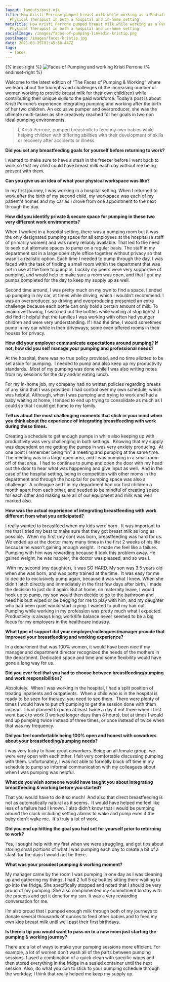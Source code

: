 ```yaml
---
layout: layouts/post.njk
title: How Kristi Perrone pumped breast milk while working as a Pediatric
  Physical Therapist in both a hospital and in-home setting
metaTitle: How Kristi Perrone pumped breast milk while working as a Pediatric
  Physical Therapist in both a hospital and in-home setting
socialImage: /images/faces-of-pumping-linkedin-kristip.png
postImage: /images/faces-kristip.jpg
date: 2021-03-25T01:45:58.447Z
tags:
  - faces
---
```

{% inset-right %}
![Faces of Pumping and working Kristi Perrone](/images/faces-kristip.jpg)
{% endinset-right %}

Welcome to the latest edition of “The Faces of Pumping & Working” where we learn about the triumphs and challenges of the increasing number of women working to provide breast milk for their own child(ren) while contributing their unique skills to the paid workforce. Today’s post is about Kristi Perrone’s experience integrating pumping and working after the birth of her two children. An exclusive pumper and overproducer, she was the ultimate multi-tasker as she creatively reached for her goals in two non ideal pumping environments. 

> I, Kristi Perrone, pumped breastmilk to feed my own babies while helping children with differing abilities with their development of skills or recovery after accidents or illness.

**Did you set any breastfeeding goals for yourself before returning to work?**

I wanted to make sure to have a stash in the freezer before I went back to work so that my child could have breast milk each day without me being present with them. 

**Can you give us an idea of what your physical workspace was like?**

In my first journey, I was working in a hospital setting. When I returned to work after the birth of my second child, my workspace was each of my patient's homes and my car as I drove from one appointment to the next through the day. 

**How did you identify private & secure space for pumping in these two very different work environments?** 

When I worked in a hospital setting, there was a pumping room but it was the only designated pumping space for all employees at the hospital (a staff of primarily women) and was rarely reliably available. That led to the need to seek out alternate spaces to pump on a regular basis. The staff in my department sat in a large open style office together without privacy so that wasn’t a realistic option. Each time I needed to pump through the day, I was faced with the task of finding a small room within the department that was not in use at the time to pump in. Luckily my peers were very supportive of pumping, and would help to make sure a room was open, and that I got my pumps completed for the day to keep my supply up as well.

Second time around, I was pretty much on my own to find a space. I ended up pumping in my car, at times while driving, which I wouldn’t recommend. I was an overproducer, so driving and overproducing presented an extra challenge because each bottle can only hold a certain amount of milk. To avoid overflowing, I switched out the bottles while waiting at stop lights!  I did find it helpful that the families I was working with often had younger children and were very understanding. If I had the time, I would sometimes pump in my car while in their driveways; some even offered rooms in their houses for privacy. 

**How did your employer communicate expectations around pumping? If not, how did you self manage your pumping and professional needs?**

At the hospital, there was no true policy provided, and no time allotted to be set aside for pumping.  I needed to pump and also keep up my productivity standards.  Most of my pumping was done while I was also writing notes from my sessions for the day and/or eating lunch. 

For my in-home job, my company had no written policies regarding breaks of any kind that I was provided. I had control over my own schedule, which was helpful. Although, when I was pumping and trying to work and had a baby waiting at home, I tended to end up trying to consolidate as much as I could so that I could get home to my family. 

**Tell us about the most challenging moments that stick in your mind when you think about the experience of integrating breastfeeding with work during these times.**

Creating a schedule to get enough pumps in while also keeping up with productivity was very challenging in both settings.  Knowing that my supply was dependent on me getting the pumps in was very anxiety producing.  At one point I remember being “in” a meeting and pumping at the same time.  The meeting was in a large open area, and I was pumping in a small room off of that area.  I had to continue to pump and open the door with my head out the door to hear what was happening and give input as well.  And in the case of the hospital setting, being in competition with other moms in the department and through the hospital for pumping space was also a challenge.  A colleague and I in my department had our first children a month apart from each other, and needed to be mindful of creating space for each other and making sure all of our equipment and milk was well marked also. 

**How was the actual experience of integrating breastfeeding with work different from what you anticipated?**

I really wanted to breastfeed when my kids were born.  It was important to me that I tried my best to make sure that they got breast milk as long as possible.  When my first (my son) was born, breastfeeding was hard for us. We ended up at the doctor many many times in the first 2 weeks of his life because he wasn't gaining enough weight.  It made me feel like a failure.  Pumping with him was rewarding because it took this problem away. He gained weight, he was happier, the doctor was pleased, and so was I.  

 With my second (my daughter), it was SO HARD. My son was 3.5 years old when she was born, and was potty trained at the time.  It was easy for me to decide to exclusively pump again, because it was what I knew. When she didn't latch directly and immediately in the first few days after birth, I made the decision to just do it again. But at home, on maternity leave, I would hook up to pump, my son would then decide to go to the bathroom and need his butt wiped or be begging for me to play with him, and my daughter who had been quiet would start crying. I wanted to pull my hair out.  Pumping while working in my profession was pretty much what I expected. Productivity is always king; work/life balance never seemed to be a big focus for my employers in the healthcare industry.

**What type of support did your employer/colleagues/manager provide that improved your breastfeeding and working experience?**

In a department that was 100% women, it would have been nice if my manager and department director recognized the needs of the mothers in the department. Dedicated space and time and some flexibility would have gone a long way for us. 

**Did you ever feel that you had to choose between breastfeeding/pumping and work responsibilities?** 

Absolutely.  When I was working in the hospital, I had a split position of treating inpatients and outpatients.  When a child who is in the hospital is ready to be seen for therapy, you need to see them.  There were plenty of times I would have to put off pumping to get the session done with them instead.  I had planned to pump at least twice a day if not three when I first went back to work (I worked longer days than 8 hours), but at times I would end up pumping twice instead of three times, or once instead of twice when that was my frequency. 

**Did you feel comfortable being 100% open and honest with coworkers about your breastfeeding/pumping needs?**

I was very lucky to have great coworkers. Being an all female group, we were very open with each other. I felt very comfortable discussing pumping with them. Unfortunately, I was not able to formally block off time in my schedule to pump so informal communication with my colleagues about when I was pumping was helpful. 

**What do you wish someone would have taught you about integrating breastfeeding & working before you started?**

That you would have to do it so much!  And also that direct breastfeeding is not as automatically natural as it seems.  It would have helped me feel like less of a failure had I known. I also didn't know that I would be pumping around the clock including setting alarms to wake and pump even if the baby didn't wake me.  It's truly a lot of work. 

**Did you end up hitting the goal you had set for yourself prior to returning to work?** 

Yes, I sought help with my first when we were struggling, and got tips about storing small portions of what I was pumping each day to create a bit of a stash for the days I would not be there. 

**What was your proudest pumping & working moment?** 

My manager came by the room I was pumping in one day as I was cleaning up and gathering my things. I had 2 full 5 oz bottles sitting there waiting to go into the fridge. She specifically stopped and noted that I should be very proud of my pumping. She also complimented my commitment to stay with the process and get it done for my son. It was a very rewarding conversation for me. 

I’m also proud that I pumped enough milk through both of my journeys to donate several thousands of ounces to feed other babies and to feed my own kids breast milk until well past their first birthdays.

**Is there a tip you would want to pass on to a new mom just starting the pumping & working journey?**

There are a lot of ways to make your pumping sessions more efficient. For example, a lot of women don’t wash all of the parts between pumping sessions. I used a combination of a quick clean with specific wipes and then stored everything in the fridge in a sealed container until the next session. Also, do what you can to stick to your pumping schedule through the workday; I think that really helped me keep my supply up.